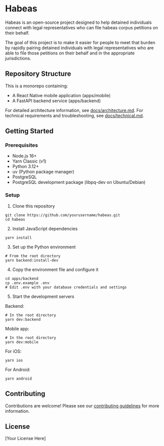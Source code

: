 # Habeas

Habeas is an open-source project designed to help detained individuals connect with legal representatives who can file habeas corpus petitions on their behalf.

The goal of this project is to make it easier for people to meet that burden by rapidly pairing detained individuals with legal representatives who are able to file those petitions on their behalf and in the appropriate jurisdictions.

## Repository Structure

This is a monorepo containing:

- A React Native mobile application (apps/mobile)
- A FastAPI backend service (apps/backend)

For detailed architecture information, see [docs/architecture.md](docs/architecture.md).
For technical requirements and troubleshooting, see [docs/technical.md](docs/technical.md).

## Getting Started

### Prerequisites

- Node.js 16+
- Yarn Classic (v1)
- Python 3.12+
- uv (Python package manager)
- PostgreSQL
- PostgreSQL development package (libpq-dev on Ubuntu/Debian)

### Setup

1. Clone this repository
```
git clone https://github.com/yourusername/habeas.git
cd habeas
```

2. Install JavaScript dependencies
```
yarn install
```

3. Set up the Python environment
```
# From the root directory
yarn backend:install-dev
```

4. Copy the environment file and configure it
```
cd apps/backend
cp .env.example .env
# Edit .env with your database credentials and settings
```

5. Start the development servers

Backend:
```
# In the root directory
yarn dev:backend
```

Mobile app:
```
# In the root directory
yarn dev:mobile
```

For iOS:
```
yarn ios
```

For Android:
```
yarn android
```

## Contributing

Contributions are welcome! Please see our [contributing guidelines](CONTRIBUTING.md) for more information.

## License

[Your License Here]
